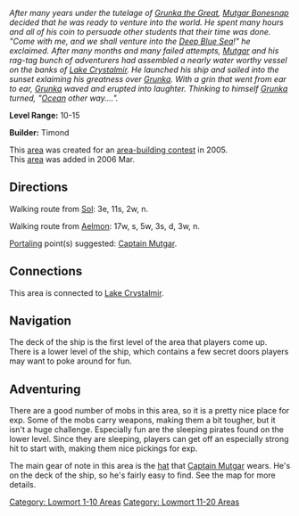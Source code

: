 *After many years under the tutelage of [Grunka the
Great](Great_Grunka.md "wikilink"), [Mutgar
Bonesnap](Captain_Mutgar.md "wikilink") decided that he was ready to
venture into the world. He spent many hours and all of his coin to
persuade other students that their time was done. "Come with me, and we
shall venture into the [Deep Blue
Sea](:Category:_Sea_Of_Strayed_Hopes.md "wikilink")!" he exclaimed.
After many months and many failed attempts,
[Mutgar](Captain_Mutgar.md "wikilink") and his rag-tag bunch of
adventurers had assembled a nearly water worthy vessel on the banks of
[Lake Crystalmir](:Category:_Crystalmir_Lake.md "wikilink"). He launched
his ship and sailed into the sunset exlaiming his greatness over
[Grunka](Great_Grunka.md "wikilink"). With a grin that went from ear to
ear, [Grunka](Great_Grunka.md "wikilink") waved and erupted into
laughter. Thinking to himself [Grunka](Great_Grunka.md "wikilink")
turned, "[Ocean](:Category:_Sea_Of_Strayed_Hopes.md "wikilink") other
way....".*

**Level Range:** 10-15

**Builder:** Timond

This [area](:Category:_Areas.md "wikilink") was created for an
[area-building contest](Area-Building_Contests.md "wikilink") in 2005.  
This [area](:Category:_Areas.md "wikilink") was added in 2006 Mar.  

## Directions

Walking route from [Sol](Sol.md "wikilink"): 3e, 11s, 2w, n.

Walking route from [Aelmon](Aelmon.md "wikilink"): 17w, s, 5w, 3s, d,
3w, n.

[Portaling](Portal.md "wikilink") point(s) suggested: [Captain
Mutgar](Captain_Mutgar.md "wikilink").

## Connections

This area is connected to [Lake
Crystalmir](:Category:_Crystalmir_Lake.md "wikilink").

## Navigation

The deck of the ship is the first level of the area that players come
up. There is a lower level of the ship, which contains a few secret
doors players may want to poke around for fun.

## Adventuring

There are a good number of mobs in this area, so it is a pretty nice
place for exp. Some of the mobs carry weapons, making them a bit
tougher, but it isn't a huge challenge. Especially fun are the sleeping
pirates found on the lower level. Since they are sleeping, players can
get off an especially strong hit to start with, making them nice
pickings for exp.

The main gear of note in this area is the
[hat](Captain_Mutgar's_Hat.md "wikilink") that [Captain
Mutgar](Captain_Mutgar "wikilink") wears. He's on the deck of the ship,
so he's fairly easy to find. See the map for more details.

[Category: Lowmort 1-10 Areas](Category:_Lowmort_1-10_Areas "wikilink")
[Category: Lowmort 11-20
Areas](Category:_Lowmort_11-20_Areas "wikilink")

